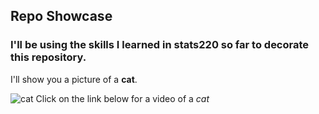 ## Repo Showcase

### I'll be using the skills I learned in stats220 so far to decorate this repository.
I'll show you a picture of a **cat**.

![cat](https://images.pexels.com/photos/977935/pexels-photo-977935.jpeg?auto=compress&cs=tinysrgb&w=1260&h=750&dpr=1)
Click on the link below for a video of a *cat*
